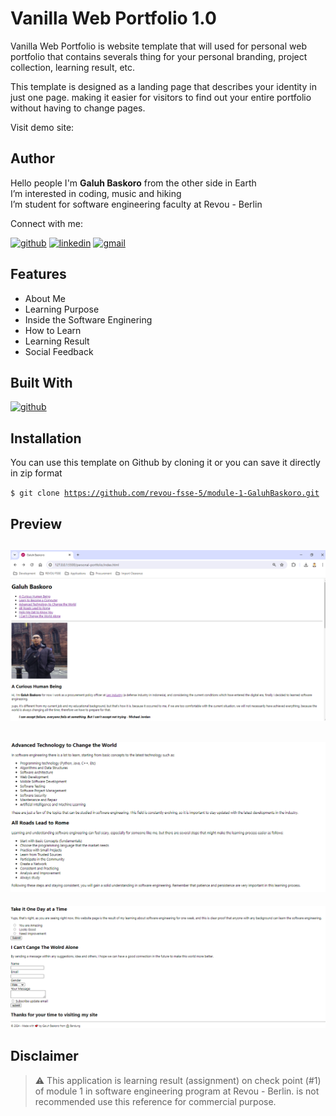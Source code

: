 # Vanilla Web Portfolio 1.0

Vanilla Web Portfolio is website template that will used for personal web portfolio that contains severals thing for your personal branding, project collection, learning result, etc.<br>

This template is designed as a landing page that describes your identity in just one page. making it easier for visitors to find out your entire portfolio without having to change pages.

Visit demo site:

## Author

Hello people I'm <b>Galuh Baskoro</b> from the other side in Earth <br>
I’m interested in coding, music and hiking <br>
I’m student for software engineering faculty at Revou - Berlin

Connect with me:

[![github](https://img.shields.io/badge/GitHub-181717.svg?style=for-the-badge&logo=GitHub&logoColor=white)](https://github.com/galuhbaskoro)
[![linkedin](https://img.shields.io/badge/LinkedIn-0A66C2.svg?style=for-the-badge&logo=LinkedIn&logoColor=white)](https://www.linkedin.com/in/galuh-t-aji-baskoro-46b4aa145/)
[![gmail](https://img.shields.io/badge/Gmail-EA4335.svg?style=for-the-badge&logo=Gmail&logoColor=white)](mailto:gtab.web@gmail.com)

## Features

- About Me
- Learning Purpose
- Inside the Software Enginering
- How to Learn
- Learning Result
- Social Feedback

## Built With

[![github](https://img.shields.io/badge/HTML5-E34F26.svg?style=for-the-badge&logo=HTML5&logoColor=white)](https://id.wikipedia.org/wiki/HTML5)

## Installation

You can use this template on Github by cloning it or you can save it directly in zip format

<code>$ git clone https://github.com/revou-fsse-5/module-1-GaluhBaskoro.git</code>

## Preview

## ![app capture 1](img/app-capture-1.PNG)

## ![app capture 2](img/app-capture-2.PNG)

![app capture 3](img/app-capture-3.PNG)

## Disclaimer

> ⚠ This application is learning result (assignment) on check point (#1) of module 1 in software engineering program at Revou - Berlin. is not recommended use this reference for commercial purpose.
